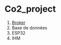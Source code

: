 # Co2_project

1. [Broker](https://github.com/Co2_project/edit/mqqt/README.md)
2. Base de données
3. ESP32
4. IHM
